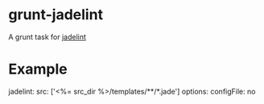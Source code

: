 # grunt-jadelint

A grunt task for [jadelint](https://github.com/rrdelaney/jadelint)

# Example

jadelint:
    src: ['<%= src_dir %>/templates/**/*.jade']
    options:
        configFile: no
